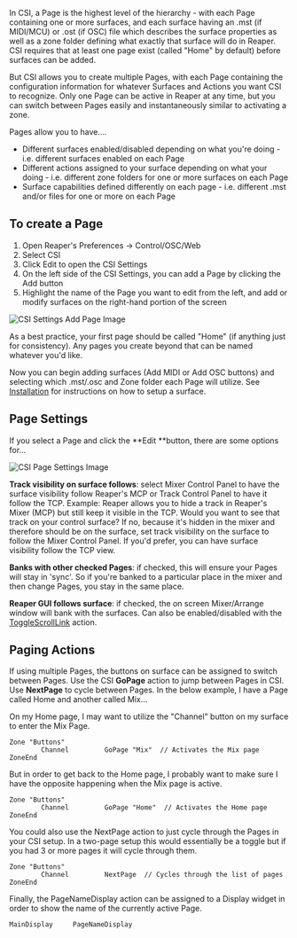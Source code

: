 In CSI, a Page is the highest level of the hierarchy - with each Page containing one or more surfaces, and each surface having an .mst (if MIDI/MCU) or .ost (if OSC) file which describes the surface properties as well as a zone folder defining what exactly that surface will do in Reaper. CSI requires that at least one page exist (called "Home" by default) before surfaces can be added. 

But CSI allows you to create multiple Pages, with each Page containing the configuration information for whatever Surfaces and Actions you want CSI to recognize. Only one Page can be active in Reaper at any time, but you can switch between Pages easily and instantaneously similar to activating a zone. 

Pages allow you to have....

* Different surfaces enabled/disabled depending on what you're doing - i.e. different surfaces enabled on each Page
* Different actions assigned to your surface depending on what your doing - i.e. different zone folders for one or more surfaces on each Page
* Surface capabilities defined differently on each page - i.e. different .mst and/or files for one or more on each Page

## **To create a Page**

1. Open Reaper's Preferences -> Control/OSC/Web
2. Select CSI
3. Click Edit to open the CSI Settings
4. On the left side of the CSI Settings, you can add a Page by clicking the Add button
5. Highlight the name of the Page you want to edit from the left, and add or modify surfaces on the right-hand portion of the screen

![CSI Settings Add Page Image](https://i.imgur.com/GtvtjFF.png)

As a best practice, your first page should be called "Home" (if anything just for consistency). Any pages you create beyond that can be named whatever you'd like.

Now you can begin adding surfaces (Add MIDI or Add OSC buttons) and selecting which .mst/.osc and Zone folder each Page will utilize. See [Installation](https://github.com/GeoffAWaddington/reaper_csurf_integrator/wiki/Installation) for instructions on how to setup a surface.

## **Page Settings**
If you select a Page and click the **Edit **button, there are some options for...

![CSI Page Settings Image](https://i.imgur.com/sdKCT8V.png)

**Track visibility on surface follows**: select Mixer Control Panel to have the surface visibility follow Reaper's MCP or Track Control Panel to have it follow the TCP. Example: Reaper allows you to hide a track in Reaper's Mixer (MCP) but still keep it visible in the TCP. Would you want to see that track on your control surface? If no, because it's hidden in the mixer and therefore should be on the surface, set track visibility on the surface to follow the Mixer Control Panel. If you'd prefer, you can have surface visibility follow the TCP view. 

**Banks with other checked Pages**: if checked, this will ensure your Pages will stay in 'sync'. So if you're banked to a particular place in the mixer and then change Pages, you stay in the same place.

**Reaper GUI follows surface**: if checked, the on screen Mixer/Arrange window will bank with the surfaces. Can also be enabled/disabled with the [ToggleScrollLink](https://github.com/GeoffAWaddington/reaper_csurf_integrator/wiki/ToggleScrollLink) action.

## Paging Actions
If using multiple Pages, the buttons on surface can be assigned to switch between Pages. Use the CSI **GoPage** action to jump between Pages in CSI. Use **NextPage** to cycle between Pages. In the below example, I have a Page called Home and another called Mix...

On my Home page, I may want to utilize the "Channel" button on my surface to enter the Mix Page.
````
Zone "Buttons"
        Channel         GoPage "Mix"  // Activates the Mix page
ZoneEnd
````

But in order to get back to the Home page, I probably want to make sure I have the opposite happening when the Mix page is active.
````
Zone "Buttons"
        Channel         GoPage "Home"  // Activates the Home page
ZoneEnd
````

You could also use the NextPage action to just cycle through the Pages in your CSI setup. In a two-page setup this would essentially be a toggle but if you had 3 or more pages it will cycle through them.
```
Zone "Buttons"
        Channel         NextPage  // Cycles through the list of pages
ZoneEnd
```

Finally, the PageNameDisplay action can be assigned to a Display widget in order to show the name of the currently active Page.

```
MainDisplay     PageNameDisplay
```